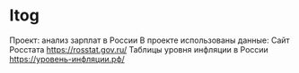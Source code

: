 # Itog
Проект: анализ зарплат в России
В проекте использованы данные:
Сайт Росстата https://rosstat.gov.ru/
Таблицы уровня инфляции в России https://уровень-инфляции.рф/
